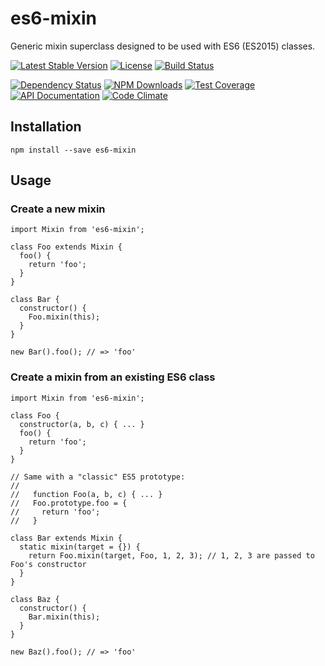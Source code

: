 es6-mixin
=========

Generic mixin superclass designed to be used with ES6 (ES2015) classes.

[![Latest Stable Version](https://img.shields.io/npm/v/es6-mixin.svg)](https://www.npmjs.com/package/es6-mixin)
[![License](https://img.shields.io/npm/l/es6-mixin.svg)](https://www.npmjs.com/package/es6-mixin)
[![Build Status](https://img.shields.io/travis/amercier/node-es6-mixin/master.svg)](https://travis-ci.org/amercier/node-es6-mixin)

[![Dependency Status](http://img.shields.io/gemnasium/amercier/node-es6-mixin.svg)](https://gemnasium.com/amercier/node-es6-mixin)
[![NPM Downloads](https://img.shields.io/npm/dm/es6-mixin.svg)](https://www.npmjs.com/package/es6-mixin)
[![Test Coverage](https://img.shields.io/codecov/c/github/amercier/node-es6-mixin/master.svg)](https://codecov.io/github/amercier/node-es6-mixin?branch=master)
[![API Documentation](https://doc.esdoc.org/github.com/amercier/node-es6-mixin/badge.svg)](https://doc.esdoc.org/github.com/amercier/node-es6-mixin/)
[![Code Climate](https://img.shields.io/codeclimate/github/amercier/node-es6-mixin.svg)](https://codeclimate.com/github/amercier/node-es6-mixin)

Installation
------------

    npm install --save es6-mixin

Usage
-----

### Create a new mixin

```es6
import Mixin from 'es6-mixin';

class Foo extends Mixin {
  foo() {
    return 'foo';
  }
}

class Bar {
  constructor() {
    Foo.mixin(this);
  }
}

new Bar().foo(); // => 'foo'
```

### Create a mixin from an existing ES6 class

```es6
import Mixin from 'es6-mixin';

class Foo {
  constructor(a, b, c) { ... }
  foo() {
    return 'foo';
  }
}

// Same with a "classic" ES5 prototype:
//
//   function Foo(a, b, c) { ... }
//   Foo.prototype.foo = {
//     return 'foo';
//   }

class Bar extends Mixin {
  static mixin(target = {}) {
    return Foo.mixin(target, Foo, 1, 2, 3); // 1, 2, 3 are passed to Foo's constructor
  }
}

class Baz {
  constructor() {
    Bar.mixin(this);
  }
}

new Baz().foo(); // => 'foo'
```

